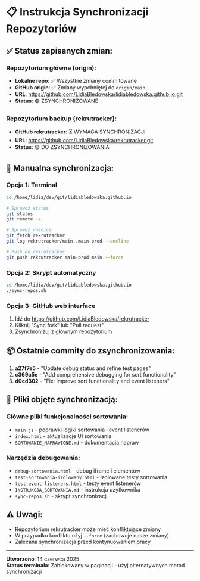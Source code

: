 # 📋 Instrukcja Synchronizacji Repozytoriów

## ✅ Status zapisanych zmian:

### Repozytorium główne (origin):
- **Lokalne repo**: ✅ Wszystkie zmiany commitowane
- **GitHub origin**: ✅ Zmiany wypchniętej do `origin/main`
- **URL**: https://github.com/LidiaBledowska/lidiabledowska.github.io.git
- **Status**: 🟢 ZSYNCHRONIZOWANE

### Repozytorium backup (rekrutracker):
- **GitHub rekrutracker**: ⏳ WYMAGA SYNCHRONIZACJI
- **URL**: https://github.com/LidiaBledowska/rekrutracker.git
- **Status**: 🟡 DO ZSYNCHRONIZOWANIA

## 🔧 Manualna synchronizacja:

### Opcja 1: Terminal
```bash
cd /home/lidia/dev/git/lidiabledowska.github.io

# Sprawdź status
git status
git remote -v

# Sprawdź różnice
git fetch rekrutracker
git log rekrutracker/main..main-prod --oneline

# Push do rekrutracker
git push rekrutracker main-prod:main --force
```

### Opcja 2: Skrypt automatyczny
```bash
cd /home/lidia/dev/git/lidiabledowska.github.io
./sync-repos.sh
```

### Opcja 3: GitHub web interface
1. Idź do https://github.com/LidiaBledowska/rekrutracker
2. Kliknij "Sync fork" lub "Pull request"
3. Zsynchronizuj z głównym repozytorium

## 📦 Ostatnie commity do zsynchronizowania:

1. **a27f7e5** - "Update debug status and refine test pages"
2. **c369a5e** - "Add comprehensive debugging for sort functionality"  
3. **d0cd302** - "Fix: Improve sort functionality and event listeners"

## 🎯 Pliki objęte synchronizacją:

### Główne pliki funkcjonalności sortowania:
- `main.js` - poprawki logiki sortowania i event listenerów
- `index.html` - aktualizacje UI sortowania
- `SORTOWANIE_NAPRAWIONE.md` - dokumentacja napraw

### Narzędzia debugowania:
- `debug-sortowania.html` - debug iframe i elementów
- `test-sortowania-izolowany.html` - izolowane testy sortowania
- `test-event-listeners.html` - testy event listenerów
- `INSTRUKCJA_SORTOWANIA.md` - instrukcja użytkownika
- `sync-repos.sh` - skrypt synchronizacji

## ⚠️ Uwagi:
- Repozytorium rekrutracker może mieć konfliktujące zmiany
- W przypadku konfliktu użyj `--force` (zachowuje nasze zmiany)
- Zalecana synchronizacja przed kontynuowaniem pracy

---
**Utworzono**: 14 czerwca 2025  
**Status terminala**: Zablokowany w paginacji - użyj alternatywnych metod synchronizacji
